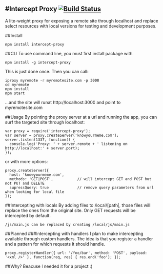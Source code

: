 #Intercept Proxy [![Build Status](https://secure.travis-ci.org/JohanObrink/intercept-proxy.png?branch=master)](http://travis-ci.org/JohanObrink/intercept-proxy)
-
A lite-weight proxy for exposing a remote site through localhost and replace select resources with local versions for testing and development purposes.

##Install

    npm install intercept-proxy

##CLI
To use command line, you must first install package with

    npm install -g intercept-proxy

This is just done once. Then you can call:

    iproxy myremote -r myremotesite.com -p 3000
    cd myremote
    npm install
    npm start

...and the site will runat http://localhost:3000 and point to myremotesite.com

##Usage
By pointing the proxy server at a url and running the app, you can surf the targeted site through localhost:

    var proxy = require('intercept-proxy');
    var server = proxy.createServer('knowyourmeme.com');
    server.listen(1337, function() {
      console.log('Proxy: ' + server.remote + ' listening on http://localhost:' + server.port);
    });

or with more options:

    proxy.createServer({
      host: 'knowyourmeme.com',
      methods: 'GET|POST',           // will intercept GET and POST but not PUT and DELETE
      supressQuery: true             // remove query parameters from url when looking for local file
    });

##Intercepting with locals
By adding files to /local/[path], those files will replace the ones from the original site. Only GET requests will be intercepted by default.

    /js/main.js can be replaced by creating /local/js/main.js

##Planned
###Intercepting with handlers
I plan to make intercepting available through custom handlers. The idea is that you register a handler and a pattern for which requests it should handle.

    proxy.registerHandler({ url: '/foo/bar', method: 'POST', payload: '<xml />' }, function(req, res) { res.end('foo'); });

##Why?
Beacuse I needed it for a project :)